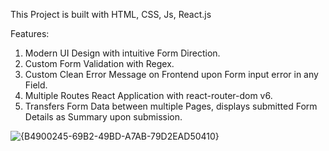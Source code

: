 This Project is built with HTML, CSS, Js, React.js

Features:
1. Modern UI Design with intuitive Form Direction.
2. Custom Form Validation with Regex.
3. Custom Clean Error Message on Frontend upon Form input error in any Field.
4. Multiple Routes React Application with react-router-dom v6.
5. Transfers Form Data between multiple Pages, displays submitted Form Details as Summary upon submission.

![{B4900245-69B2-49BD-A7AB-79D2EAD50410}](https://github.com/user-attachments/assets/c94142f3-87f5-47de-9dba-e48565784d70)
